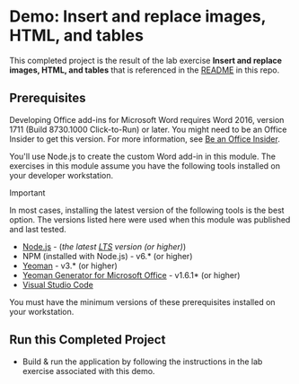 # Demo: Insert and replace images, HTML, and tables

This completed project is the result of the lab exercise **Insert and replace images, HTML, and tables** that is referenced in the [README](../../) in this repo.

## Prerequisites

Developing Office add-ins for Microsoft Word requires Word 2016, version 1711 (Build 8730.1000 Click-to-Run) or later. You might need to be an Office Insider to get this version. For more information, see [Be an Office Insider](https://products.office.com/office-insider?tab=tab-1).

You'll use Node.js to create the custom Word add-in in this module. The exercises in this module assume you have the following tools installed on your developer workstation.

> [!IMPORTANT]
> In most cases, installing the latest version of the following tools is the best option. The versions listed here were used when this module was published and last tested.

- [Node.js](https://nodejs.org/) - (*the latest [LTS](https://nodejs.org/about/releases) version (or higher)*)
- NPM (installed with Node.js) - v6.\* (or higher)
- [Yeoman](https://yeoman.io/) - v3.\* (or higher)
- [Yeoman Generator for Microsoft Office](https://github.com/OfficeDev/generator-office) - v1.6.1\* (or higher)
- [Visual Studio Code](https://code.visualstudio.com)

You must have the minimum versions of these prerequisites installed on your workstation.

## Run this Completed Project

- Build & run the application by following the instructions in the lab exercise associated with this demo.
